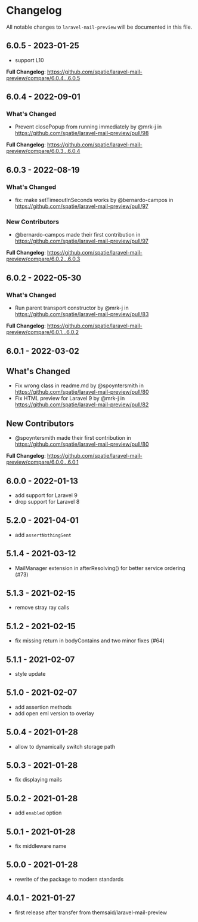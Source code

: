 # Changelog

All notable changes to `laravel-mail-preview` will be documented in this file.

## 6.0.5 - 2023-01-25

- support L10

**Full Changelog**: https://github.com/spatie/laravel-mail-preview/compare/6.0.4...6.0.5

## 6.0.4 - 2022-09-01

### What's Changed

- Prevent closePopup from running immediately by @mrk-j in https://github.com/spatie/laravel-mail-preview/pull/98

**Full Changelog**: https://github.com/spatie/laravel-mail-preview/compare/6.0.3...6.0.4

## 6.0.3 - 2022-08-19

### What's Changed

- fix: make setTimeoutInSeconds works by @bernardo-campos in https://github.com/spatie/laravel-mail-preview/pull/97

### New Contributors

- @bernardo-campos made their first contribution in https://github.com/spatie/laravel-mail-preview/pull/97

**Full Changelog**: https://github.com/spatie/laravel-mail-preview/compare/6.0.2...6.0.3

## 6.0.2 - 2022-05-30

### What's Changed

- Run parent transport constructor by @mrk-j in https://github.com/spatie/laravel-mail-preview/pull/83

**Full Changelog**: https://github.com/spatie/laravel-mail-preview/compare/6.0.1...6.0.2

## 6.0.1 - 2022-03-02

## What's Changed

- Fix wrong class in readme.md by @spoyntersmith in https://github.com/spatie/laravel-mail-preview/pull/80
- Fix HTML preview for Laravel 9 by @mrk-j in https://github.com/spatie/laravel-mail-preview/pull/82

## New Contributors

- @spoyntersmith made their first contribution in https://github.com/spatie/laravel-mail-preview/pull/80

**Full Changelog**: https://github.com/spatie/laravel-mail-preview/compare/6.0.0...6.0.1

## 6.0.0 - 2022-01-13

- add support for Laravel 9
- drop support for Laravel 8

## 5.2.0 - 2021-04-01

- add `assertNothingSent`

## 5.1.4 - 2021-03-12

- MailManager extension in afterResolving() for better service ordering (#73)

## 5.1.3 - 2021-02-15

- remove stray ray calls

## 5.1.2 - 2021-02-15

- fix missing return in bodyContains and two minor fixes (#64)

## 5.1.1 - 2021-02-07

- style update

## 5.1.0 - 2021-02-07

- add assertion methods
- add open eml version to overlay

## 5.0.4 - 2021-01-28

- allow to dynamically switch storage path

## 5.0.3 - 2021-01-28

- fix displaying mails

## 5.0.2 - 2021-01-28

- add `enabled` option

## 5.0.1 - 2021-01-28

- fix middleware name

## 5.0.0 - 2021-01-28

- rewrite of the package to modern standards

## 4.0.1 - 2021-01-27

- first release after transfer from themsaid/laravel-mail-preview
